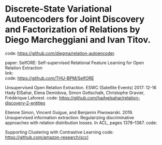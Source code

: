  # Discrete-State Variational Autoencoders for Joint Discovery and Factorization of Relations by Diego Marcheggiani and Ivan Titov.
 code: https://github.com/diegma/relation-autoencoder. 


paper: SelfORE: Self-supervised Relational Feature Learning for Open Relation Extraction    
link:     
code: https://github.com/THU-BPM/SelfORE 


Unsupervised Open Relation Extraction. ESWC (Satellite Events) 2017: 12-16 Hady ElSahar, Elena Demidova, Simon Gottschalk, Christophe Gravier, Frédérique Laforest. 
code: https://github.com/hadyelsahar/relation-discovery-2-entities 

Etienne Simon, Vincent Guigue, and Benjamin Piwowarski. 2019. Unsupervised information extraction: Regularizing discriminative approaches with
relation distribution losses. In ACL, pages 1378–1387.
code: 



Supporting Clustering with Contrastive Learning 
code: https://github.com/amazon-research/sccl 

